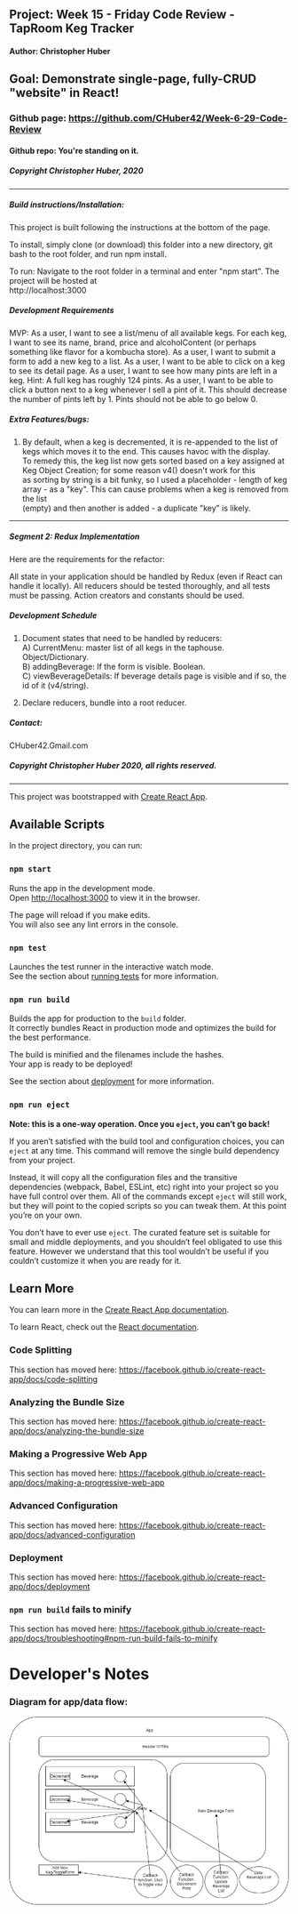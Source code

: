 ## Project: **Week 15 - Friday Code Review - TapRoom Keg Tracker**
#### Author: **Christopher Huber**
## Goal: Demonstrate single-page, fully-CRUD "website" in React!

### Github page: https://github.com/CHuber42/Week-6-29-Code-Review
#### Github repo: You're standing on it.
##### Copyright Christopher Huber, 2020

<hr/>
         
##### Build instructions/Installation: 

This project is built following the instructions at the bottom of the page.

To install, simply clone (or download) this folder into a new directory, git bash to the root folder,
and run npm install.  

To run: Navigate to the root folder in a terminal and enter "npm start". The project will be hosted at   
http://localhost:3000

##### Development Requirements

MVP:  As a user, I want to see a list/menu of all available kegs. For each keg, I want to see its name, brand, price and alcoholContent (or perhaps something like flavor for a kombucha store).
As a user, I want to submit a form to add a new keg to a list.
As a user, I want to be able to click on a keg to see its detail page.
As a user, I want to see how many pints are left in a keg. Hint: A full keg has roughly 124 pints.
As a user, I want to be able to click a button next to a keg whenever I sell a pint of it. This should decrease the number of pints left by 1. Pints should not be able to go below 0.

##### Extra Features/bugs:  
1. By default, when a keg is decremented, it is re-appended to the list of kegs which moves it to the end. This causes havoc with the display.  
To remedy this, the keg list now gets sorted based on a key assigned at Keg Object Creation; for some reason v4() doesn't work for this   
as sorting by string is a bit funky, so I used a placeholder - length of keg array - as a "key". This can cause problems when a keg is removed from the list  
(empty) and then another is added - a duplicate "key" is likely.

<hr/>

##### Segment 2: Redux Implementation

Here are the requirements for the refactor:

All state in your application should be handled by Redux (even if React can handle it locally).
All reducers should be tested thoroughly, and all tests must be passing.
Action creators and constants should be used.

##### Development Schedule

1. Document states that need to be handled by reducers:  
A) CurrentMenu: master list of all kegs in the taphouse. Object/Dictionary.  
B) addingBeverage: If the form is visible. Boolean.  
C) viewBeverageDetails: If beverage details page is visible and if so, the id of it (v4/string).

2. Declare reducers, bundle into a root reducer.

##### _Contact_:

CHuber42.Gmail.com

##### _Copyright Christopher Huber 2020, all rights reserved._

<hr/>

This project was bootstrapped with [Create React App](https://github.com/facebook/create-react-app).

## Available Scripts

In the project directory, you can run:

### `npm start`

Runs the app in the development mode.<br />
Open [http://localhost:3000](http://localhost:3000) to view it in the browser.

The page will reload if you make edits.<br />
You will also see any lint errors in the console.

### `npm test`

Launches the test runner in the interactive watch mode.<br />
See the section about [running tests](https://facebook.github.io/create-react-app/docs/running-tests) for more information.

### `npm run build`

Builds the app for production to the `build` folder.<br />
It correctly bundles React in production mode and optimizes the build for the best performance.

The build is minified and the filenames include the hashes.<br />
Your app is ready to be deployed!

See the section about [deployment](https://facebook.github.io/create-react-app/docs/deployment) for more information.

### `npm run eject`

**Note: this is a one-way operation. Once you `eject`, you can’t go back!**

If you aren’t satisfied with the build tool and configuration choices, you can `eject` at any time. This command will remove the single build dependency from your project.

Instead, it will copy all the configuration files and the transitive dependencies (webpack, Babel, ESLint, etc) right into your project so you have full control over them. All of the commands except `eject` will still work, but they will point to the copied scripts so you can tweak them. At this point you’re on your own.

You don’t have to ever use `eject`. The curated feature set is suitable for small and middle deployments, and you shouldn’t feel obligated to use this feature. However we understand that this tool wouldn’t be useful if you couldn’t customize it when you are ready for it.

## Learn More

You can learn more in the [Create React App documentation](https://facebook.github.io/create-react-app/docs/getting-started).

To learn React, check out the [React documentation](https://reactjs.org/).

### Code Splitting

This section has moved here: https://facebook.github.io/create-react-app/docs/code-splitting

### Analyzing the Bundle Size

This section has moved here: https://facebook.github.io/create-react-app/docs/analyzing-the-bundle-size

### Making a Progressive Web App

This section has moved here: https://facebook.github.io/create-react-app/docs/making-a-progressive-web-app

### Advanced Configuration

This section has moved here: https://facebook.github.io/create-react-app/docs/advanced-configuration

### Deployment

This section has moved here: https://facebook.github.io/create-react-app/docs/deployment

### `npm run build` fails to minify

This section has moved here: https://facebook.github.io/create-react-app/docs/troubleshooting#npm-run-build-fails-to-minify


# Developer's Notes
### Diagram for app/data flow:

 
 ![Dataflow Diagram](/taproom-diagram.jpg)


